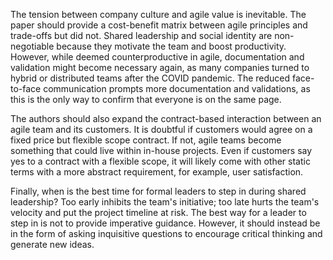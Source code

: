 The tension between company culture and agile value is inevitable. The paper should provide a cost-benefit matrix between agile principles and trade-offs but did not. Shared leadership and social identity are non-negotiable because they motivate the team and boost productivity. However, while deemed counterproductive in agile, documentation and validation might become necessary again, as many companies turned to hybrid or distributed teams after the COVID pandemic. The reduced face-to-face communication prompts more documentation and validations, as this is the only way to confirm that everyone is on the same page. 

The authors should also expand the contract-based interaction between an agile team and its customers. It is doubtful if customers would agree on a fixed price but flexible scope contract. If not, agile teams become something that could live within in-house projects. Even if customers say yes to a contract with a flexible scope, it will likely come with other static terms with a more abstract requirement, for example, user satisfaction. 

Finally, when is the best time for formal leaders to step in during shared leadership? Too early inhibits the team's initiative; too late hurts the team's velocity and put the project timeline at risk. The best way for a leader to step in is not to provide imperative guidance. However, it should instead be in the form of asking inquisitive questions to encourage critical thinking and generate new ideas.
